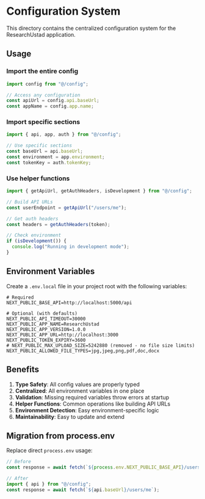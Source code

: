 # Configuration System

This directory contains the centralized configuration system for the ResearchUstad application.

## Usage

### Import the entire config

```typescript
import config from "@/config";

// Access any configuration
const apiUrl = config.api.baseUrl;
const appName = config.app.name;
```

### Import specific sections

```typescript
import { api, app, auth } from "@/config";

// Use specific sections
const baseUrl = api.baseUrl;
const environment = app.environment;
const tokenKey = auth.tokenKey;
```

### Use helper functions

```typescript
import { getApiUrl, getAuthHeaders, isDevelopment } from "@/config";

// Build API URLs
const userEndpoint = getApiUrl("/users/me");

// Get auth headers
const headers = getAuthHeaders(token);

// Check environment
if (isDevelopment()) {
  console.log("Running in development mode");
}
```

## Environment Variables

Create a `.env.local` file in your project root with the following variables:

```env
# Required
NEXT_PUBLIC_BASE_API=http://localhost:5000/api

# Optional (with defaults)
NEXT_PUBLIC_API_TIMEOUT=30000
NEXT_PUBLIC_APP_NAME=ResearchUstad
NEXT_PUBLIC_APP_VERSION=1.0.0
NEXT_PUBLIC_APP_URL=http://localhost:3000
NEXT_PUBLIC_TOKEN_EXPIRY=3600
# NEXT_PUBLIC_MAX_UPLOAD_SIZE=5242880 (removed - no file size limits)
NEXT_PUBLIC_ALLOWED_FILE_TYPES=jpg,jpeg,png,pdf,doc,docx
```

## Benefits

1. **Type Safety**: All config values are properly typed
2. **Centralized**: All environment variables in one place
3. **Validation**: Missing required variables throw errors at startup
4. **Helper Functions**: Common operations like building API URLs
5. **Environment Detection**: Easy environment-specific logic
6. **Maintainability**: Easy to update and extend

## Migration from process.env

Replace direct `process.env` usage:

```typescript
// Before
const response = await fetch(`${process.env.NEXT_PUBLIC_BASE_API}/users/me`);

// After
import { api } from "@/config";
const response = await fetch(`${api.baseUrl}/users/me`);
```
